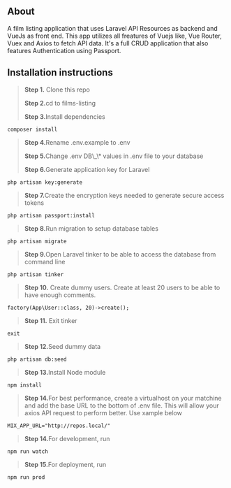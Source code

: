 ## About

A film listing application that uses Laravel API Resources as backend and VueJs as front end. This app utilizes all freatures of Vuejs like, Vue Router, Vuex and Axios to fetch API data.
It's a full CRUD application that also features Authentication using Passport.

## Installation instructions

> <p><strong>Step 1.</strong> Clone this repo</p>
> <p><strong>Step 2.</strong>cd to films-listing</p>
> <p><strong>Step 3.</strong>Install dependencies</p>

```
composer install
```

> <p><strong>Step 4.</strong>Rename .env.example to .env</p>
> <p> <strong>Step 5.</strong>Change .env DB\_\* values in .env file to your database</p>
> <p><strong>Step 6.</strong>Generate application key for Laravel</p>

```
php artisan key:generate
```

> <p><strong>Step 7.</strong>Create the encryption keys needed to generate secure access tokens</p>

```
php artisan passport:install
```

> <p><strong>Step 8.</strong>Run migration to setup database tables</p>

```
php artisan migrate
```

> <p><strong>Step 9.</strong>Open Laravel tinker to be able to access the database from command line</p>

```
php artisan tinker
```

> <p><strong>Step 10.</strong> Create dummy users. Create at least 20 users to be able to have enough comments.</p>

```
factory(App\User::class, 20)->create();
```

> <p><strong>Step 11.</strong> Exit tinker</p>

```
exit
```

> <p><strong>Step 12.</strong>Seed dummy data</p>

```
php artisan db:seed
```

> <p><strong>Step 13.</strong>Install Node module</p>

```
npm install
```

> <p><strong>Step 14.</strong>For best performance, create a virtualhost on your matchine and add the base URL to the bottom of .env file. This will allow your axios API request to perform better. Use xample below </p>

```
MIX_APP_URL="http://repos.local/"
```

> <p><strong>Step 14.</strong>For development, run</p>

```
npm run watch
```

> <p><strong>Step 15.</strong>For deployment, run</p>

```
npm run prod
```
